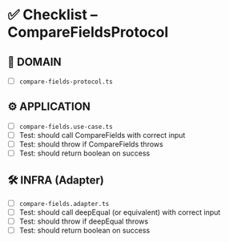 # ✅ Checklist – CompareFieldsProtocol

## 🧩 DOMAIN

- [ ] `compare-fields-protocol.ts`

## ⚙️ APPLICATION

- [ ] `compare-fields.use-case.ts`
- [ ] Test: should call CompareFields with correct input
- [ ] Test: should throw if CompareFields throws
- [ ] Test: should return boolean on success

## 🛠️ INFRA (Adapter)

- [ ] `compare-fields.adapter.ts`
- [ ] Test: should call deepEqual (or equivalent) with correct input
- [ ] Test: should throw if deepEqual throws
- [ ] Test: should return boolean on success
